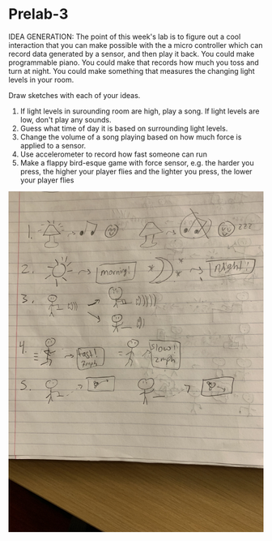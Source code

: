 # Prelab-3

IDEA GENERATION: The point of this week's lab is to figure out a cool interaction that you can make possible with the a micro controller which can record data generated by a sensor, and then play it back. You could make programmable piano. You could make that records how much you toss and turn at night. You could make something that measures the changing light levels in your room.

Draw sketches with each of your ideas.


1. If light levels in surounding room are high, play a song.  If light levels are low, don't play any sounds.
2. Guess what time of day it is based on surrounding light levels.
3. Change the volume of a song playing based on how much force is applied to a sensor.
4. Use accelerometer to record how fast someone can run
5. Make a flappy bird-esque game with force sensor, e.g. the harder you press, the higher your player flies and the lighter you press, the lower your player flies

![Prelab](https://github.com/AlanaCrognale/Prelab-3/blob/master/Prelab.jpeg)
